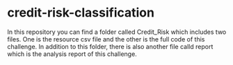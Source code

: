 # credit-risk-classification

In this repository you can find a folder called Credit_Risk which includes two files. One is the resource csv file and the other is the full code of this challenge. In addition to this folder, there is also another file calld report which is the analysis report of this challenge. 
